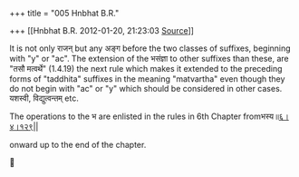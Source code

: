 +++
title = "005 Hnbhat B.R."

+++
[[Hnbhat B.R.	2012-01-20, 21:23:03 [Source](https://groups.google.com/g/samskrita/c/-k1XuGiMWd4)]]



It is not only राजन् but any अङ्ग before the two classes of suffixes, beginning with "y" or "ac". The extension of the भसंज्ञा to other suffixes than these, are "तसौ मत्वर्थे" (1.4.19) the next rule which makes it extended to the preceding forms of "taddhita" suffixes in the meaning "matvartha" even though they do not begin with "ac" or "y" which should be considered in other cases. यशस्वी, विद्युत्वन्तम् etc.

  

The operations to the भ are enlisted in the rules in 6th Chapter fromभस्य॥[६।४।१२९](http://sanskritdocuments.org/learning_tools/sarvanisutrani/GoToSutram/6.4.129)\|\|

onward up to the end of the chapter.



